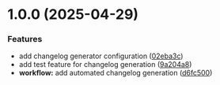 # 1.0.0 (2025-04-29)


### Features

* add changelog generator configuration ([02eba3c](https://github.com/cgb37/Generate-Changelog-Workflow/commit/02eba3c88f388cafc459cd7358a150c3e95ff712))
* add test feature for changelog generation ([9a204a8](https://github.com/cgb37/Generate-Changelog-Workflow/commit/9a204a875138f6df41c9209bf92dcbbe31cdf434))
* **workflow:** add automated changelog generation ([d6fc500](https://github.com/cgb37/Generate-Changelog-Workflow/commit/d6fc5008911cb1c3081a0a704132579c2fde778f))



